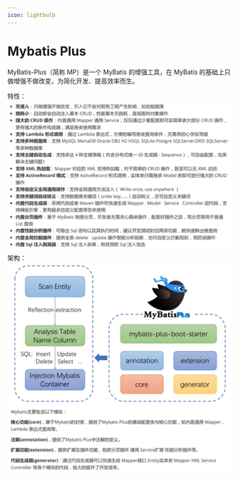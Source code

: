 ```yaml
---
icon: lightbulb
---
```

# Mybatis Plus

MyBatis-Plus（简称 MP）是一个 MyBatis 的增强工具，在 MyBatis 的基础上只做增强不做改变，为简化开发、提高效率而生。

特性：
![alt text](images/image.png)
架构：
![alt text](images/image-1.png)